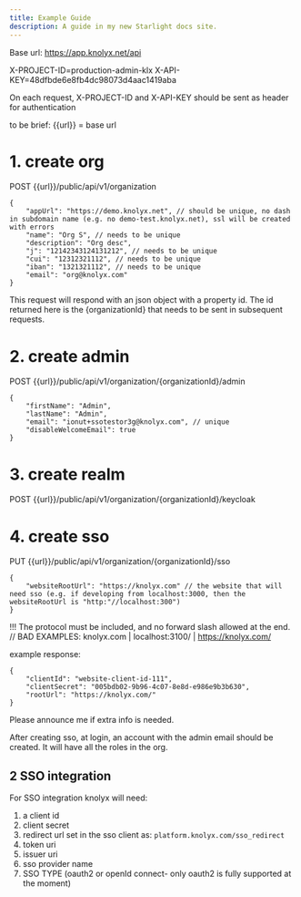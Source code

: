 ```yaml
---
title: Example Guide
description: A guide in my new Starlight docs site.
---
```


Base url: https://app.knolyx.net/api

X-PROJECT-ID=production-admin-klx
X-API-KEY=48dfbde6e8fb4dc98073d4aac1419aba

On each request, X-PROJECT-ID and X-API-KEY should be sent as header
for authentication

to be brief: {{url}} = base url

# 1. create org
POST {{url}}/public/api/v1/organization

```
{
    "appUrl": "https://demo.knolyx.net", // should be unique, no dash in subdomain name (e.g. no demo-test.knolyx.net), ssl will be created with errors
    "name": "Org S", // needs to be unique
    "description": "Org desc", 
    "j": "12142343124131212", // needs to be unique
    "cui": "12312321112", // needs to be unique
    "iban": "1321321112", // needs to be unique
    "email": "org@knolyx.com"
}
```
This request will respond with an json object with a property id.
The id returned here is the {organizationId} that needs to be sent in subsequent requests.

# 2. create admin
POST {{url}}/public/api/v1/organization/{organizationId}/admin
```
{
    "firstName": "Admin",
    "lastName": "Admin",
    "email": "ionut+ssotestor3g@knolyx.com", // unique
    "disableWelcomeEmail": true
}
```

# 3. create realm
POST {{url}}/public/api/v1/organization/{organizationId}/keycloak

# 4. create sso
PUT {{url}}/public/api/v1/organization/{organizationId}/sso
```
{
    "websiteRootUrl": "https://knolyx.com" // the website that will need sso (e.g. if developing from localhost:3000, then the websiteRootUrl is "http:"//localhost:300")
}
```
!!! The protocol must be included, and no forward slash allowed at the end.
// BAD EXAMPLES: knolyx.com | localhost:3100/ | https://knolyx.com/

example response:
```
{
    "clientId": "website-client-id-111",
    "clientSecret": "005bdb02-9b96-4c07-8e8d-e986e9b3b630",
    "rootUrl": "https://knolyx.com/"
}
```
Please announce me if extra info is needed.

After creating sso, at login, an account with the admin email should be created. It will have all the roles in the org.

## 2 SSO integration
For SSO integration knolyx will need:
1. a client id
2. client secret
3. redirect url set in the sso client as: `platform.knolyx.com/sso_redirect`
4. token uri
5. issuer uri
6. sso provider name
7. SSO TYPE (oauth2 or openId connect- only oauth2 is fully supported at the moment)